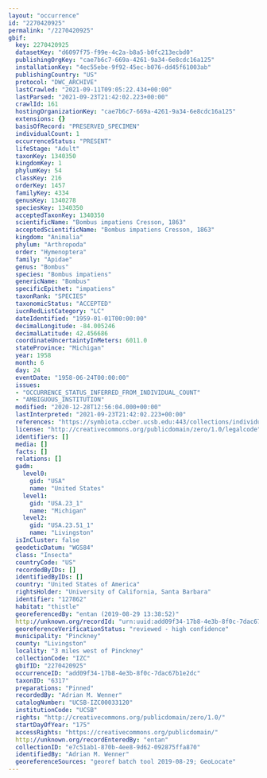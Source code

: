 ```yaml
---
layout: "occurrence"
id: "2270420925"
permalink: "/2270420925"
gbif:
  key: 2270420925
  datasetKey: "d6097f75-f99e-4c2a-b8a5-b0fc213ecbd0"
  publishingOrgKey: "cae7b6c7-669a-4261-9a34-6e8cdc16a125"
  installationKey: "4ec55ebe-9f92-45ec-b076-dd45f61003ab"
  publishingCountry: "US"
  protocol: "DWC_ARCHIVE"
  lastCrawled: "2021-09-11T09:05:22.434+00:00"
  lastParsed: "2021-09-23T21:42:02.223+00:00"
  crawlId: 161
  hostingOrganizationKey: "cae7b6c7-669a-4261-9a34-6e8cdc16a125"
  extensions: {}
  basisOfRecord: "PRESERVED_SPECIMEN"
  individualCount: 1
  occurrenceStatus: "PRESENT"
  lifeStage: "Adult"
  taxonKey: 1340350
  kingdomKey: 1
  phylumKey: 54
  classKey: 216
  orderKey: 1457
  familyKey: 4334
  genusKey: 1340278
  speciesKey: 1340350
  acceptedTaxonKey: 1340350
  scientificName: "Bombus impatiens Cresson, 1863"
  acceptedScientificName: "Bombus impatiens Cresson, 1863"
  kingdom: "Animalia"
  phylum: "Arthropoda"
  order: "Hymenoptera"
  family: "Apidae"
  genus: "Bombus"
  species: "Bombus impatiens"
  genericName: "Bombus"
  specificEpithet: "impatiens"
  taxonRank: "SPECIES"
  taxonomicStatus: "ACCEPTED"
  iucnRedListCategory: "LC"
  dateIdentified: "1959-01-01T00:00:00"
  decimalLongitude: -84.005246
  decimalLatitude: 42.456686
  coordinateUncertaintyInMeters: 6011.0
  stateProvince: "Michigan"
  year: 1958
  month: 6
  day: 24
  eventDate: "1958-06-24T00:00:00"
  issues:
  - "OCCURRENCE_STATUS_INFERRED_FROM_INDIVIDUAL_COUNT"
  - "AMBIGUOUS_INSTITUTION"
  modified: "2020-12-28T12:56:04.000+00:00"
  lastInterpreted: "2021-09-23T21:42:02.223+00:00"
  references: "https://symbiota.ccber.ucsb.edu:443/collections/individual/index.php?occid=127862"
  license: "http://creativecommons.org/publicdomain/zero/1.0/legalcode"
  identifiers: []
  media: []
  facts: []
  relations: []
  gadm:
    level0:
      gid: "USA"
      name: "United States"
    level1:
      gid: "USA.23_1"
      name: "Michigan"
    level2:
      gid: "USA.23.51_1"
      name: "Livingston"
  isInCluster: false
  geodeticDatum: "WGS84"
  class: "Insecta"
  countryCode: "US"
  recordedByIDs: []
  identifiedByIDs: []
  country: "United States of America"
  rightsHolder: "University of California, Santa Barbara"
  identifier: "127862"
  habitat: "thistle"
  georeferencedBy: "entan (2019-08-29 13:38:52)"
  http://unknown.org/recordId: "urn:uuid:add09f34-17b8-4e3b-8f0c-7dac67b1e2dc"
  georeferenceVerificationStatus: "reviewed - high confidence"
  municipality: "Pinckney"
  county: "Livingston"
  locality: "3 miles west of Pinckney"
  collectionCode: "IZC"
  gbifID: "2270420925"
  occurrenceID: "add09f34-17b8-4e3b-8f0c-7dac67b1e2dc"
  taxonID: "6317"
  preparations: "Pinned"
  recordedBy: "Adrian M. Wenner"
  catalogNumber: "UCSB-IZC00033120"
  institutionCode: "UCSB"
  rights: "http://creativecommons.org/publicdomain/zero/1.0/"
  startDayOfYear: "175"
  accessRights: "https://creativecommons.org/publicdomain/"
  http://unknown.org/recordEnteredBy: "entan"
  collectionID: "e7c51ab1-870b-4ee8-9d62-092875ffa870"
  identifiedBy: "Adrian M. Wenner"
  georeferenceSources: "georef batch tool 2019-08-29; GeoLocate"
---
```

